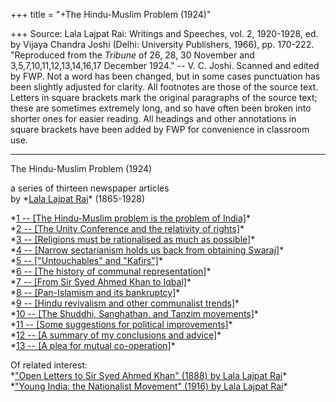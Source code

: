 +++
title = "+The Hindu-Muslim Problem (1924)"

+++
Source: Lala Lajpat Rai: Writings and Speeches, vol. 2, 1920-1928, ed.
by Vijaya Chandra Joshi (Delhi: University Publishers, 1966), pp.
170-222. "Reproduced from the *Tribune* of 26, 28, 30 November and
3,5,7,10,11,12,13,14,16,17 December 1924." -- V. C. Joshi. Scanned and
edited by FWP. Not a word has been changed, but in some cases
punctuation has been slightly adjusted for clarity. All footnotes are
those of the source text. Letters in square brackets mark the original
paragraphs of the source text; these are sometimes extremely long, and
so have often been broken into shorter ones for easier reading. All
headings and other annotations in square brackets have been added by FWP
for convenience in classroom use.

------------------------------------------------------------------------

  
The Hindu-Muslim Problem (1924)

a series of thirteen newspaper articles  
by \*[Lala Lajpat Rai](http://en.wikipedia.org/wiki/Lala_Lajpat_Rai)\*
(1865-1928)  


\*[1 -- \[The Hindu-Muslim problem is the problem of
India\]](01part)\*  
\*[2 -- \[The Unity Conference and the relativity of
rights\]](02part)\*  
\*[3 -- \[Religions must be rationalised as much as
possible\]](03part)\*  
\*[4 -- \[Narrow sectarianism holds us back from obtaining
Swaraj\]](04part)\*  
\*[5 -- \["Untouchables" and "Kafirs"\]](05part)\*  
\*[6 -- \[The history of communal representation\]](06part)\*  
\*[7 -- \[From Sir Syed Ahmed Khan to Iqbal\]](07part)\*  
\*[8 -- \[Pan-Islamism and its bankruptcy\]](08part)\*  
\*[9 -- \[Hindu revivalism and other communalist
trends\]](09part)\*  
\*[10 -- \[The Shuddhi, Sanghathan, and Tanzim
movements\]](10part)\*  
\*[11 -- \[Some suggestions for political
improvements\]](11part)\*  
\*[12 -- \[A summary of my conclusions and advice\]](12part)\*  
\*[13 -- \[A plea for mutual co-operation\]](13part)\*  


Of related interest:  
\*["Open Letters to Sir Syed Ahmed Khan" (1888) by Lala Lajpat
Rai](../open_letters_to_syed_ahmed_khan_1888/)\*  
\*["Young India: the Nationalist Movement" (1916) by Lala Lajpat
Rai](http://www.gutenberg.org/ebooks/49329)\*  
  
